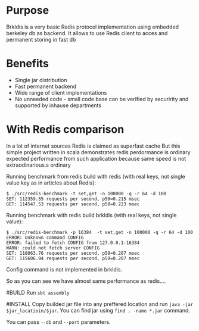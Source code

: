 # Purpose
Brkldis is a very basic Redis protocol implementation using embedded berkeley db as backend.
It allows to use Redis client to acces and permanent storing in fast db

# Benefits
* Single jar distribution
* Fast permanent backend
* Wide range of client implementations
* No unneeded code - small code base can be verified by securirity and supported by inhause departments

# With Redis comparison
In a lot of internet sources Redis is claimed as superfast cache
But this simple project written in scala demonstrates redis perdormance is ordinary expected performance from such application because same speed is not extraodinarious.s ordinary

Running benchmark from redis build with redis (with real keys, not single value key as in articles about Redis):
```
$ ./src/redis-benchmark -t set,get -n 100000 -q -r 64 -d 100
SET: 112359.55 requests per second, p50=0.215 msec                    
GET: 114547.53 requests per second, p50=0.223 msec
```

Running benchmark with redis build brkldis (with real keys, not single value):
```
$ ./src/redis-benchmark -p 16384  -t set,get -n 100000 -q -r 64 -d 100
ERROR: Unknown command CONFIG
ERROR: failed to fetch CONFIG from 127.0.0.1:16384
WARN: could not fetch server CONFIG
SET: 118063.76 requests per second, p50=0.207 msec                    
GET: 115606.94 requests per second, p50=0.207 msec      
```

Config command is not implemented in brkldis.

So as you can see we have almost same performance as redis....

#BUILD
Run ```sbt assembly```

#INSTALL
Copy builded jar file into any preffered location and run ```java -jar $jar_locatioin/$jar```.
You can find jar using ```find . -name *.jar``` command.

You can pass ```--db``` and ```--port``` parameters.